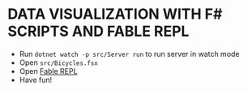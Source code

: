 # DATA VISUALIZATION WITH F# SCRIPTS AND FABLE REPL

- Run `dotnet watch -p src/Server run` to run server in watch mode
- Open `src/Bicycles.fsx`
- Open [Fable REPL](http://fable.io/repl2/#?code=LYewJgrgNgpgBAEQIYBckDUCWBnCSqYBeqmIAdgFAUgAOMZcAygJ7YozDV0MBiSARrAB0ABRAB3GACcRSAMYBrLvTh9BMIQGEQUmMt4Dh23UIBS2AJJl2U2vtWGNF4DR0p7AUSjAcAC0-efkIASjDy7rQqasKhcr5IUijY9tEasfGJ2KK2NMmgkLBwwXAAvA7qQgASMFB0Ulmh4RT50PAipUXZtMkUsChwANoAPAAymDb4AHwAunAAqsEjHQBEvigoNABcAPTbAAxCB0ebABx7JwCsy1QthchopRRwz3B9cDRSmABuqPC24nAyEhgPAIF93uDgf0Sk8XnC5LpfgB5fgAK0GyyBIOWpRKk0BwJgAG44MswTiSni4GCScsaF8KVT6bSoYz8VDplQ4W9sMCaIUygMAD6wuHPf6k2QAc3gAEEcQAWPbKuAAJiVezVGtFYoly2l8AAQjiAMzKzUARhNAE4TmrVRa9jq4XqDXBNDjVea4LaVarVdanWKXq6kDLEJ6AOxnOA285q83OkMSSVh+AeHEWk6BuAKs6ah0nC1J8Up-Vp1SeuOx-Nqi7KktwUPhgDipoVOYVZoLjqDLyFnIouzgAFkkQgPCMKChmHRR+Aao84QBvRCoJCbOAgNFwAC+VBnc5H2ClS-7cAAKphFDqhaoYCg4qFsK4yNh4CAAGZFGC4KAoIZt1RAAaOAYAADzISYqDeD5vl+OAZRQe4kDgAAKABKDoPhAHx3zgZcdT6ABCJtf1ffCyh4B84iET8aN8eZFkGTluQfUjUWwcgOl0F9yHfIROPITCdV0FAICkBghMofdegfOBMDIcZ0KwmEVzXB4yn4EBwI0pAhF5FxCl3UDNGAMAhDIcg9CHbZ5hEBBZQvDw5P6CAaDABC0OAE9NmPKUsO8hcoD84LVJ1YBUDiOAfNPcRxn8OE7yvRQ4AAWmg4NnnyGpTPMoQvxEWw8PgJCUJU9CkQUOBJnxajH18Z8KJgQKPCkWwpBquqGKa-iWq5c96qfci+sq6rPLQLCMsbVccqgOB4pQRjyrKCbUJM918qssgbKS+8Gt6t94DQtqOpik8psyrLDX+d8pCEOR+JAYRpDO2LGzmvKLO2mzh3QCwPAAdRg+TIqkKVFLgfpOv4V4z2eTQMhQIQRwSCGGFXFBaA6FASW09ZcI6fgSU+KU1h4klYE-aE4dkt5dDIMBpDGHbEYSfo1vh15FJgNnEkGD60chi4hATUWRbgA5Gz55HAcwMAlrgAA2ZUhGlpGqhgTAyf6bs1ay90NfKtadVmAZGwIHaBYNuFNHZ39MCQMghAvWd4BHcgQCxnbG1t+3sEd52UIAaRgZhSXJX2XhEIRGBQWwFHgZYAGITjThUwBOa4bej2P45ARO5YVxjVX1rKzdYrK5H9wOW0+MBrZzuAY7jhOk+TuRO+zpuW-zxPkGwDIpCQcPlguOArkbCvG3ApBwJwQY7cSB2naEEOw9JLEYGWaeDeYOeF4GXesqx56UEwGgWJY02Qeh+gmakQ0Ehlxg+UKTm1Jefhn6RxvgzB9GE9RZenFqLKWBsZZCCLorFW4CsqQOqNrcmet1bszXuuOAJs4RmxngfbAi8a6r3XqPRSbAnYoB3tfPeeCr5H0bKff8F9aGV2DLAGUjNmGNmrsvAOTs67y0GL3NuA8h4j1JCaWMlC6EG2-p1AYS92C8KDuuUOo85DWGWCSBRK9nZx3kAoCwDdlhIE0c3IQPBMBQHminNOJwM5Z2Ps8WYLxb5wC+JgGAAIgpMxCvOHxWEwA4BoFFRin9xT32kE-KQL837wGIsROa6C0BUGHLKGgNAKBFRAFKYewAhDAAUFknJwIFJKTch5BC7jPEUCFPiIpuShCLV8IwCA-BsAIgvufbiaFPwQAYMAdKV1ngDF6QwQJL4QmDLgKYRgBkHxWBsD8eaPS+kVQypgoJkyUoKCwt2TUtSFJSisroaYGEal1NsMUvJTTGhyH6MsGoeFfBpSQOk64Bz6nAiEFIPpQA&html=DwCwLgtgNgfAUAAlAUwIYBN4O0iyyoLhgAOAtMgI4CuAlgG4C8A5AMID2AdmMt2QCoBPEsmYIAxlx7cWPAB5gA9OGgBuCSFQAnAM75G1MADMyADmZYcwHeK20SYCVvY6d7OwHNanBDq3jGACJiEh0ALkVFak4SAGsPADpJCEUtNHEwAAEARgA2KIh0VPSwBJJndGoM2i4EiG8EgCsdQJhgRRs7B0tsa1t7R1sXN09vX38gkPDI6LjE5OLUDLJ0dggc-OpCxeXViDKKqrAazjqG5tb2zoH4Pq7B51d3Wi8fPwDgsFJpqJj4pLWinK7HIYGEyB0OQArAl8sDQeCdGdThc2h1+t1EEhrg4nMNnq9xh8phFfnMASk0uJNFowJDsgkAMwJbIFIoAJWQ1O0dORTRaaJxYBgAEg4O0QGhMIhgAAjdjoQQSKCoVxBVAkciSbiobzILStLG9dAMBC0dBBZBQeo6EBkDUkQLK1U6S3W2i2+2ay6KE30W6KeWKrASyCwIA&css=Q)
- Have fun!